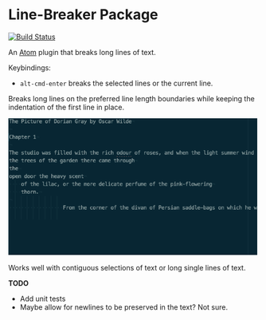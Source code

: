# Line-Breaker Package

[![Build Status](https://travis-ci.org/EddyLuten/line-breaker.svg?branch=master)](https://travis-ci.org/EddyLuten/line-breaker)

An [Atom](http://atom.io/) plugin that breaks long lines of text.

Keybindings:
* `alt-cmd-enter` breaks the selected lines or the current line.

Breaks long lines on the preferred line length boundaries while keeping the indentation
of the first line in place.

![Screenshot](https://raw.githubusercontent.com/EddyLuten/line-breaker/master/screenshot.gif)

Works well with contiguous selections of text or long single lines of text.

**TODO**
* Add unit tests
* Maybe allow for newlines to be preserved in the text? Not sure.
